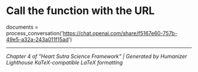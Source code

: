 # Call the function with the URL

documents = process_conversation('https://chat.openai.com/share/f5167e60-757b-49e5-a32a-243a011f15ad')


---
*Chapter 4 of "Heart Sutra Science Framework" | Generated by Humanizer Lighthouse*
*KaTeX-compatible LaTeX formatting*
